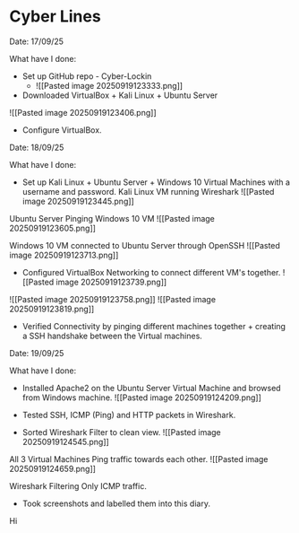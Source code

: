 <h1> Cyber Lines </h1>

Date: 17/09/25

What have I done:

- Set up GitHub repo - Cyber-Lockin
	- ![[Pasted image 20250919123333.png]]
- Downloaded VirtualBox + Kali Linux + Ubuntu Server 

![[Pasted image 20250919123406.png]]


- Configure VirtualBox.

Date: 18/09/25

What have I done:

- Set up Kali Linux + Ubuntu Server + Windows 10 Virtual Machines with a username and password.
Kali Linux VM running Wireshark
![[Pasted image 20250919123445.png]]

Ubuntu Server Pinging Windows 10 VM
![[Pasted image 20250919123605.png]]

Windows 10 VM connected to Ubuntu Server through OpenSSH
![[Pasted image 20250919123713.png]]

- Configured VirtualBox Networking to connect different VM's together.
![[Pasted image 20250919123739.png]]


![[Pasted image 20250919123758.png]]
![[Pasted image 20250919123819.png]]
- Verified Connectivity by pinging different machines together + creating a SSH handshake between the Virtual machines.

Date: 19/09/25

What have I done:

- Installed Apache2 on the Ubuntu Server Virtual Machine and browsed from Windows machine. 
![[Pasted image 20250919124209.png]]


- Tested SSH, ICMP (Ping) and HTTP packets in Wireshark.
- Sorted Wireshark Filter to clean view.
![[Pasted image 20250919124545.png]]

All 3 Virtual Machines Ping traffic towards each other. 
![[Pasted image 20250919124659.png]]

Wireshark Filtering Only ICMP traffic.

- Took screenshots and labelled them into this diary.


Hi